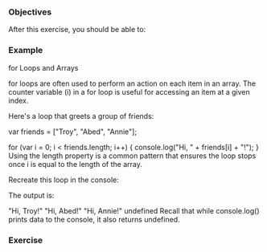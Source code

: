 <!--{ ids:[], language:'JavaScript', type:'workshop', order: 20, name:'Logical Operators', description:'List the logical operators and explain what they do.' }-->

### Objectives

After this exercise, you should be able to:



### Example

for Loops and Arrays

for loops are often used to perform an action on each item in an array. The counter variable (i) in a for loop is useful for accessing an item at a given index.

Here's a loop that greets a group of friends:

var friends = ["Troy", "Abed", "Annie"];

for (var i = 0; i < friends.length; i++) {
  console.log("Hi, " + friends[i] + "!");
}
Using the length property is a common pattern that ensures the loop stops once i is equal to the length of the array.

Recreate this loop in the console:


The output is:

"Hi, Troy!"
"Hi, Abed!"
"Hi, Annie!"
undefined
Recall that while console.log() prints data to the console, it also returns undefined.

### Exercise
